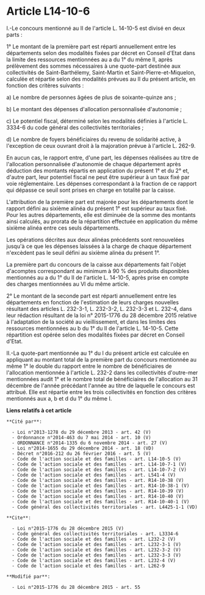# Article L14-10-6

I.-Le concours mentionné au II de l'article L. 14-10-5 est divisé en deux parts : 

1° Le montant de la première part est réparti annuellement entre les départements selon des modalités fixées par décret en
Conseil d'Etat dans la limite des ressources mentionnées au a du 1° du même II, après prélèvement des sommes nécessaires à
une quote-part destinée aux collectivités de Saint-Barthélemy, Saint-Martin et Saint-Pierre-et-Miquelon, calculée et répartie
selon des modalités prévues au II du présent article, en fonction des critères suivants : 

a) Le nombre de personnes âgées de plus de soixante-quinze ans ; 

b) Le montant des dépenses d'allocation personnalisée d'autonomie ; 

c) Le potentiel fiscal, déterminé selon les modalités définies à l'article L. 3334-6 du code général des collectivités
territoriales ; 

d) Le nombre de foyers bénéficiaires du revenu de solidarité active, à l'exception de ceux ouvrant droit à la majoration
prévue à l'article L. 262-9. 

En aucun cas, le rapport entre, d'une part, les dépenses réalisées au titre de l'allocation personnalisée d'autonomie de
chaque département après déduction des montants répartis en application du présent 1° et du 2° et, d'autre part, leur
potentiel fiscal ne peut être supérieur à un taux fixé par voie réglementaire. Les dépenses correspondant à la fraction de ce
rapport qui dépasse ce seuil sont prises en charge en totalité par la caisse. 

L'attribution de la première part est majorée pour les départements dont le rapport défini au sixième alinéa du présent 1°
est supérieur au taux fixé. Pour les autres départements, elle est diminuée de la somme des montants ainsi calculés, au
prorata de la répartition effectuée en application du même sixième alinéa entre ces seuls départements. 

Les opérations décrites aux deux alinéas précédents sont renouvelées jusqu'à ce que les dépenses laissées à la charge de
chaque département n'excèdent pas le seuil défini au sixième alinéa du présent 1°. 

La première part du concours de la caisse aux départements fait l'objet d'acomptes correspondant au minimum à 90 % des
produits disponibles mentionnés au a du 1° du II de l'article L. 14-10-5, après prise en compte des charges mentionnées au VI
du même article. 

2° Le montant de la seconde part est réparti annuellement entre les départements en fonction de l'estimation de leurs charges
nouvelles résultant des articles L. 232-3-1, L. 232-3-2, L. 232-3-3 et L. 232-4, dans leur rédaction résultant de la loi n°
2015-1776 du 28 décembre 2015 relative à l'adaptation de la société au vieillissement, et dans les limites des ressources
mentionnées au b du 1° du II de l'article L. 14-10-5. Cette répartition est opérée selon des modalités fixées par décret en
Conseil d'Etat. 

II.-La quote-part mentionnée au 1° du I du présent article est calculée en appliquant au montant total de la première part du
concours mentionnée au même 1° le double du rapport entre le nombre de bénéficiaires de l'allocation mentionnée à l'article
L. 232-2 dans les collectivités d'outre-mer mentionnées audit 1° et le nombre total de bénéficiaires de l'allocation au 31
décembre de l'année précédant l'année au titre de laquelle le concours est attribué. Elle est répartie entre les trois
collectivités en fonction des critères mentionnés aux a, b et d du 1° du même I.

**Liens relatifs à cet article**

	**Cité par**:

	  - Loi n°2013-1278 du 29 décembre 2013 - art. 42 (V)
	  - Ordonnance n°2014-463 du 7 mai 2014 - art. 10 (V)
	  - ORDONNANCE n°2014-1335 du 6 novembre 2014 - art. 27 (V)
	  - Loi n°2014-1655 du 29 décembre 2014 - art. 18 (VD)
	  - Décret n°2016-212 du 26 février 2016 - art. 5 (V)
	  - Code de l'action sociale et des familles - art. L14-10-5 (V)
	  - Code de l'action sociale et des familles - art. L14-10-7-1 (V)
	  - Code de l'action sociale et des familles - art. L14-10-7-2 (V)
	  - Code de l'action sociale et des familles - art. L541-4 (V)
	  - Code de l'action sociale et des familles - art. R14-10-38 (V)
	  - Code de l'action sociale et des familles - art. R14-10-38-1 (V)
	  - Code de l'action sociale et des familles - art. R14-10-39 (V)
	  - Code de l'action sociale et des familles - art. R14-10-40 (V)
	  - Code de l'action sociale et des familles - art. R14-10-40-1 (V)
	  - Code général des collectivités territoriales - art. L4425-1-1 (VD)

	**Cite**:

	  - Loi n°2015-1776 du 28 décembre 2015 (V)
	  - Code général des collectivités territoriales - art. L3334-6
	  - Code de l'action sociale et des familles - art. L232-2 (V)
	  - Code de l'action sociale et des familles - art. L232-3-1 (V)
	  - Code de l'action sociale et des familles - art. L232-3-2 (V)
	  - Code de l'action sociale et des familles - art. L232-3-3 (V)
	  - Code de l'action sociale et des familles - art. L232-4 (V)
	  - Code de l'action sociale et des familles - art. L262-9

	**Modifié par**:

	  - Loi n°2015-1776 du 28 décembre 2015 - art. 55
